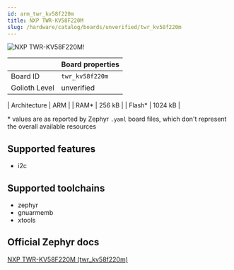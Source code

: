 ```yaml
---
id: arm_twr_kv58f220m
title: NXP TWR-KV58F220M
slug: /hardware/catalog/boards/unverified/twr_kv58f220m
---
```


[//]: # (This is an auto-generated file, do not edit! Changes to it will be lost upon re-generation)

![NXP TWR-KV58F220M!](/img/boards/arm/twr_kv58f220m.jpg "NXP TWR-KV58F220M")

|                | Board properties     |
| -------------  | -------------------- |
| Board ID       | `twr_kv58f220m` |
| Golioth Level  | unverified       |

| Architecture   | ARM |
| RAM*           | 256 kB |
| Flash*         | 1024 kB |

\* values are as reported by Zephyr `.yaml` board files, which don't represent the overall available resources



## Supported features

* i2c

## Supported toolchains

* zephyr
* gnuarmemb
* xtools

## Official Zephyr docs

[NXP TWR-KV58F220M (twr_kv58f220m)](https://docs.zephyrproject.org/latest/boards/arm/twr_kv58f220m/doc/index.html)
